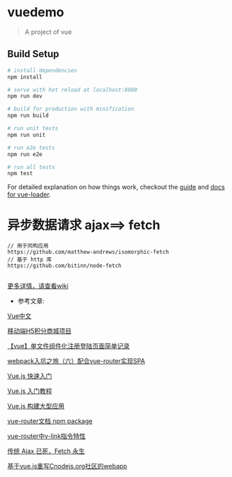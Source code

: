 # vuedemo

> A project of vue

## Build Setup

``` bash
# install dependencies
npm install

# serve with hot reload at localhost:8080
npm run dev

# build for production with minification
npm run build

# run unit tests
npm run unit

# run e2e tests
npm run e2e

# run all tests
npm test
```

For detailed explanation on how things work, checkout the [guide](http://vuejs-templates.github.io/webpack/) and [docs for vue-loader](http://vuejs.github.io/vue-loader).

# 异步数据请求 ajax==> fetch
```
// 用于同构应用
https://github.com/matthew-andrews/isomorphic-fetch
// 基于 http 库
https://github.com/bitinn/node-fetch


```



[更多详情，请查看wiki](https://github.com/cherislive/VueDemo/wiki/Base-function)


* 参考文章:

[Vue中文](http://cn.vuejs.org/guide/index.html)

[移动端H5积分商城项目](https://github.com/vincentSea/webapp)

[【vue】单文件组件化注册登陆页面简单记录](https://segmentfault.com/a/1190000004222334)

[webpack入坑之旅（六）配合vue-router实现SPA](http://guowenfh.github.io/2016/03/28/vue-webpack-06-router/)

[Vue.js 快速入门](http://www.open-open.com/lib/view/open1447060624960.html)

[Vue.js 入门教程](http://www.runoob.com/w3cnote/vue-js-quickstart.html)

[Vue.js 构建大型应用](http://cn.vuejs.org/guide/application.html)

[vue-router文档 npm package](http://router.vuejs.org/zh-cn/options.html)

[vue-router中v-link指令特性](https://segmentfault.com/a/1190000004974154)

[传统 Ajax 已死，Fetch 永生](https://github.com/camsong/blog/issues/2)

[基于vue.js重写Cnodejs.org社区的webapp](https://github.com/shinygang/Vue-cnodejs)


